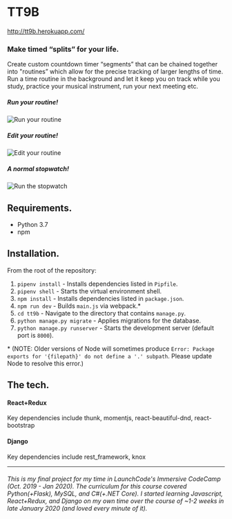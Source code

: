 # TT9B
http://tt9b.herokuapp.com/
 ### Make timed “splits” for your life.
  Create custom countdown timer “segments” that can be chained together into "routines” which allow for the precise tracking of larger lengths of time. 
  Run a time routine in the background and let it keep you on track while you study, practice your musical instrument, run your next meeting etc.
  
  ##### Run your routine!
  ![Run your routine](https://media.giphy.com/media/iDUZ7jl65r1ojyaH7P/giphy.gif)

   ##### Edit your routine!
  ![Edit your routine](https://media.giphy.com/media/hSLn5FPLsQwT2lywjV/giphy.gif)
 
  ##### A normal stopwatch!
  ![Run the stopwatch](https://media.giphy.com/media/gi9hso4A5uxf1vOlKY/giphy.gif)
  
  Requirements.
  ----
  * Python 3.7
  * npm
  
  Installation.
  ----
  From the root of the repository:
  1. `pipenv install` - Installs dependencies listed in `Pipfile`.
  2. `pipenv shell` - Starts the virtual environment shell.
  3. `npm install` - Installs dependencies listed in `package.json`.
  4. `npm run dev` - Builds `main.js` via webpack.*
  5. `cd tt9b` - Navigate to the directory that contains `manage.py`.
  5. `python manage.py migrate` - Applies migrations for the database.
  6. `python manage.py runserver` - Starts the development server (default port is `8000`).
  
   \* (NOTE: Older versions of Node will sometimes produce `Error: Package exports for '{filepath}' do not define a '.' subpath`. Please update Node to resolve this error.)
  
  
  The tech.
  ----
  #### React+Redux
  Key dependencies include thunk, momentjs, react-beautiful-dnd, react-bootstrap
  #### Django
  Key dependencies include rest_framework, knox
  
  ----
  
###### This is my final project for my time in LaunchCode's Immersive CodeCamp (Oct. 2019 - Jan 2020). The curriculum for this course covered Python(+Flask), MySQL, and C#(+.NET Core). I started learning Javascript, React+Redux, and Django on my own time over the course of ~1-2 weeks in late January 2020 (and loved every minute of it).

